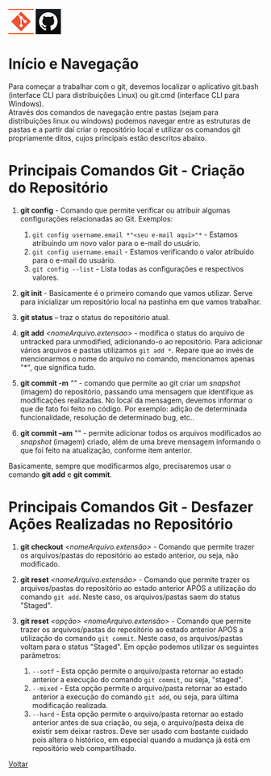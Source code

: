 ![Logo do Git](./../Imagens/icoGit.png) ![Logo do GitHub](./../Imagens/icoGitHub.png)

# Início e Navegação

Para começar a trabalhar com o git, devemos localizar o aplicativo git.bash (interface CLI para distribuições Linux) ou git.cmd (interface CLI para Windows).  
Através dos comandos de navegação entre pastas (sejam para distribuições linux ou windows) podemos navegar entre as estruturas de pastas e a partir daí criar o repositório local e utilizar os comandos git propriamente ditos, cujos principais estão descritos abaixo.

# Principais Comandos Git - Criação do Repositório  

1. **git config** - Comando que permite verificar ou atribuir algumas configurações relacionadas ao Git. Exemplos:  

	1. `git config username.email *"<seu e-mail aqui>"*` - Estamos atribuindo um novo valor para o e-mail do usuário.  
	2. `git config username.email` - Estamos verificando o valor atribuído para o e-mail do usuário.  
	3. `git config --list` - Lista todas as configurações e respectivos valores.

2. **git init** - Basicamente é o primeiro comando que vamos utilizar. Serve para inicializar um repositório local na pastinha em que vamos trabalhar. 

3. **git status** – traz o status do repositório atual. 

4. **git add** *<nomeArquivo.extensao>* - modifica o status do arquivo de untracked para unmodified, adicionando-o ao repositório. Para adicionar vários arquivos e pastas utilizamos `git add *`. Repare que ao invés de mencionarmos o nome do arquivo no comando, mencionamos apenas "*", que significa tudo.
 
5. **git commit -m** *"<mensagem>"* - comando que permite ao git criar um *snapshot* (imagem) do repositório, passando uma mensagem que identifique as modificações realizadas. No local da mensagem, devemos informar o que de fato foi feito no código. Por exemplo: adição de determinada funcionalidade, resolução de determinado bug, etc..

6. **git commit –am** "*<mensagem>*" - permite adicionar todos os arquivos modificados ao *snapshot* (imagem) criado, além de uma breve mensagem informando o que foi feito na atualização, conforme item anterior. 

Basicamente, sempre que modificarmos algo, precisaremos usar o comando **git add** e **git commit**. 

# Principais Comandos Git - Desfazer Ações Realizadas no Repositório  

1. **git checkout** *<nomeArquivo.extensão>* - Comando que permite trazer os arquivos/pastas do repositório ao estado anterior, ou seja, não modificado.  

2. **git reset** *<nomeArquivo.extensão>* - Comando que permite trazer os arquivos/pastas do repositório ao estado anterior APÓS a utilização do comando `git add`. Neste caso, os arquivos/pastas saem do status "Staged".

3. **git reset** *<opção>* *<nomeArquivo.extensão>* - Comando que permite trazer os arquivos/pastas do repositório ao estado anterior APÓS a utilização do comando `git commit`. Neste caso, os arquivos/pastas voltam para o status "Staged".
Em opção podemos utilizar os seguintes parâmetros:

	1. `--sotf` - Esta opção permite o arquivo/pasta retornar ao estado anterior a execução do comando `git commit`, ou seja, "staged".
	2. `--mixed` - Esta opção permite o arquivo/pasta retornar ao estado anterior a execução do comando `git add`, ou seja, para última modificação realizada.
	3. `--hard` - Esta opção permite o arquivo/pasta retornar ao estado anterior antes de sua criação, ou seja, o arquivo/pasta deixa de existir sem deixar rastros.
	Deve ser usado com bastante cuidado pois altera o histórico, em especial quando a mudança já está em repositório web compartilhado. 


[Voltar](./../README.md)
 


 